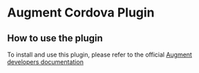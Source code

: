 # Augment Cordova Plugin

## How to use the plugin

To install and use this plugin, please refer to the official [Augment developers documentation](https://developers.augment.com/cordova/)
